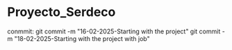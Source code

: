 # Proyecto_Serdeco
conmmit:
git commit -m "16-02-2025-Starting with the project"
git commit -m "18-02-2025-Starting with the project with job"